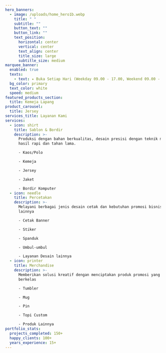 ```yaml
---
hero_banners:
  - image: /uploads/home_hero1b.webp
    title: " "
    subtitle: ""
    button_text: ""
    button_link: ""
    text_position:
      horizontal: center
      vertical: center
      text_align: center
      title_size: large
      subtitle_size: medium
marquee_banner:
  enabled: true
  texts:
    - text: ✦ Buka Setiap Hari (Weekday 09.00 - 17.00, Weekend 09.00 - 15.00)
  bg_color: primary
  text_color: white
  speed: medium
featured_products_section:
  title: Kemeja Lapang
product_carousel:
  title: Jersey
services_title: Layanan Kami
services:
  - icon: shirt
    title: Sablon & Bordir
    description: >-
      Produksi dengan bahan berkualitas, desain presisi dengan teknik modern,
      hasil rapi dan tahan lama.

      - K﻿aos/Polo 

      - K﻿emeja 

      - Jersey 

      - J﻿aket 

      - B﻿ordir Komputer
  - icon: needle
    title: Percetakan
    description: >-
      M﻿elayani berbagai jenis desain cetak dan kebutuhan promosi bisnis
      lainnya 

      - C﻿etak Banner 

      - S﻿tiker 

      - S﻿panduk 

      -﻿ Umbul-umbul 

      - L﻿ayanan Desain lainnya
  - icon: printer
    title: Merchandise
    description: >-
      M﻿emberikan solusi kreatif dengan menciptakan produk promosi yang unik dan
      berkelas 

      - T﻿umbler 

      - M﻿ug 

      - P﻿in 

      - Topi Custom 

      - P﻿roduk Lainnya 
portfolio_stats:
  projects_completed: 150+
  happy_clients: 100+
  years_experience: 15+
---
```

